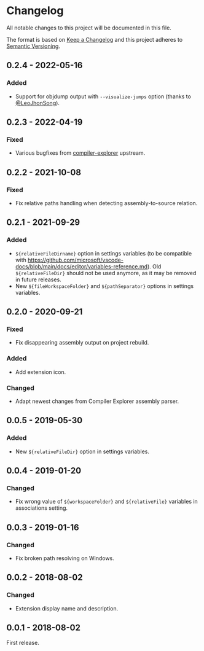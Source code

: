 # Changelog
All notable changes to this project will be documented in this file.

The format is based on [Keep a Changelog](http://keepachangelog.com/en/1.0.0/)
and this project adheres to [Semantic Versioning](http://semver.org/spec/v2.0.0.html).

## 0.2.4 - 2022-05-16
### Added
- Support for objdump output with `--visualize-jumps` option (thanks to [@LeoJhonSong](https://github.com/LeoJhonSong)).

## 0.2.3 - 2022-04-19
### Fixed
- Various bugfixes from [compiler-explorer] upstream.

## 0.2.2 - 2021-10-08
### Fixed
- Fix relative paths handling when detecting assembly-to-source relation.

## 0.2.1 - 2021-09-29
### Added
- `${relativeFileDirname}` option in settings variables (to be compatible with https://github.com/microsoft/vscode-docs/blob/main/docs/editor/variables-reference.md). Old `${relativeFileDir}` should not be used anymore, as it may be removed in future releases.
- New `${fileWorkspaceFolder}` and `${pathSeparator}` options in settings variables.

## 0.2.0 - 2020-09-21
### Fixed
- Fix disappearing assembly output on project rebuild.

### Added
- Add extension icon.

### Changed
- Adapt newest changes from Compiler Explorer assembly parser.

## 0.0.5 - 2019-05-30
### Added
- New `${relativeFileDir}` option in settings variables.

## 0.0.4 - 2019-01-20
### Changed
- Fix wrong value of `${workspaceFolder}` and `${relativeFile}` variables in
  associations setting.

## 0.0.3 - 2019-01-16
### Changed
- Fix broken path resolving on Windows.

## 0.0.2 - 2018-08-02
### Changed
- Extension display name and description.

## 0.0.1 - 2018-08-02
First release.


[compiler-explorer]: https://github.com/compiler-explorer/compiler-explorer
